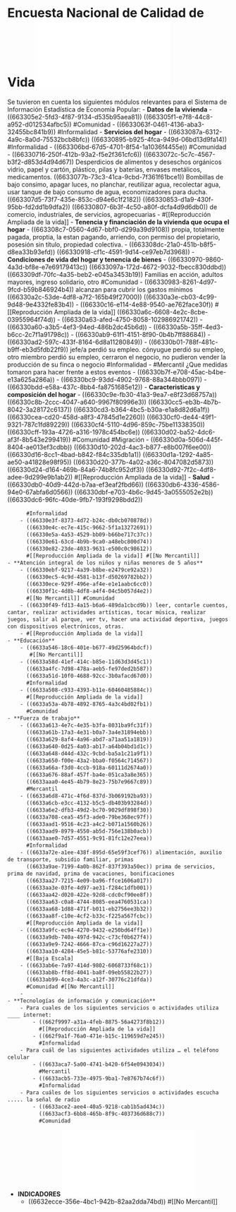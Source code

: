 # Encuesta Nacional de Calidad de Vida ![Documentacion.pdf](../assets/Documentacion-ECV-2023.pdf)
Se tuvieron en cuenta los siguientes módulos relevantes para el Sistema de Información Estadística de Economía Popular:
	- **Datos de la vivienda**
		- ((663305e2-5fd3-4f87-9134-d535b95aea81))
		  ((663305f1-e7f8-44c8-a952-d012534afbc5))
		  #Comunidad
		- ((6633063f-0461-4136-aba3-32455bc841b9))
		  #Informalidad
	- **Servicios del hogar**
		- ((6633087a-6312-4a9c-8a0d-75532bcb8bfc))
		  ((66330895-b925-4fca-949d-06bd13d9fa14))
		  #Informalidad
		- ((663306bd-67d5-4701-8f54-1a1036f4455e))
		  #Comunidad
		- ((66330716-250f-412b-93a2-f5e2f361cfc6))
		  ((6633072c-5c7c-4567-b3f2-d853d4d94d67)) Desperdicios de alimentos y deseschos orgánicos vidrio, papel y cartón, plástico, pilas y baterías, envases metálicos, medicamentos.
		  ((6633077b-73c3-41ca-9cbd-7f361f61bce1)) Bombillas de bajo consimo, apagar luces, no planchar, reutilizar agua, recolectar agua, usar tanque de bajo consumo de agua, economizadores para ducha.
		  ((663307d5-73f7-435e-853c-d94e6c1f2182))
		  ((66330853-d1a9-430f-95bb-fd2dd1b9dfa2))
		  ((66330807-6b3f-4c50-a80f-dcfa4d9d6db0)) de comercio, industriales, de servicios, agropecuarias
		- #[[Reproducción Ampliada de la vida]]
	- **Tenencia y financiación de la vivienda que ocupa el hogar**
		- ((663308c7-0560-4d67-bbf0-d299a39d9108)) propia, totalmente pagada, proptia, la estan pagando, arriendo, con permiso del propietario, posesión sin título, propiedad colectiva.
		- ((663308dc-21a0-451b-b8f5-d8ea33b93efd))
		  ((66330918-cf1c-4591-9d14-ce97eb7d3968))
	- **Condiciones de vida del hogar y tenencia de bienes**
		- ((66330970-9860-4a3d-bf8e-e7e69179413c))
		  ((6633097a-172d-4672-9032-fbecc830ddbd))
		  ((663309df-70fc-4a35-beb2-e045a3453b19)) Familias en acción, adultos mayores, ingreso solidario, otro
		  #Comunidad
		- ((66330983-8261-4d97-9fcd-b59b846924b4)) alcanzan para cubrir los gastos mínimos
		  ((66330a2c-53de-4df8-a7f2-165b49f27000))
		  ((66330a3e-cb03-4c99-9d48-9e4332fe83b4))
		- ((66330c16-e114-4e88-9540-ae762face30f)) #[[Reproducción Ampliada de la vida]]
		  ((66330a6c-6608-4e2c-8cbe-03955964f74d))
			- ((66330a63-afed-4750-8058-102986921742))
			- ((66330a60-a3b5-4ef3-94ed-486b2dc45b6d))
			- ((66330a5b-35ff-4ed3-b6cc-2c7f1a91798c))
			- ((66330ab9-61f1-4151-8f90-0b4b7ff88684))
			- ((66330ad2-597c-433f-8164-6d8a11280849))
		- ((66330b01-788f-481c-b9ff-eb3d5fdb22f9)) jefe/a perdió su empleo. cónyugue perdió su empleo, otro miembro perdió su empleo, cerraron el negocio, no pudieron vender la producción de su finca o negocio
		  #Informalidad
		- #Mercantil ¿Que medidas tomaron para hacer frente a estos eventos
			- ((66330b7f-e708-45ac-b4be-e13a625a286a))
			- ((66330bc9-93dd-4902-9768-88a344bbb097))
			- ((66330bdd-e58a-437c-8bb4-fa8751685e12))
	- **Caracteristicas y composición del hogar**
		- ((66330c9e-fb30-41a3-9ea7-e8f23d68757a))
		  ((66330c8b-2ccc-4047-a640-9967f80996e3))
		  ((66330cc5-eb3b-4b7b-8042-3a28172c6137))
		  ((66330cd3-b364-4bc5-b30a-e1a8d82d6a1f))
		  ((66330cea-cd20-458d-a8f3-47845d1e2260))
		  ((66330cf0-de44-49f1-9321-787c1fd89229))
		  ((66330cf4-5110-4d96-859c-75be11338350))
		  ((66330cff-193a-4726-a316-1978c454bc6e))
		  ((66330d02-ba52-4dc6-af3f-8b543e299419))
		  #Comunidad #Migración
		- ((66330d0a-506d-445f-8404-ae013ef3cdbb))
		  ((66330d10-202d-4ac3-b877-e8b007f6ee00))
		  ((66330d16-8cc1-4bad-b842-f84c335db1a1))
		  ((66330d1a-1292-4a85-ae50-a41828e98f95))
		  ((66330d20-377b-4a02-a36c-8047082d5873))
		  ((66330d24-d164-469b-84a6-74b8fc952df3))
		  ((66330d92-7f2c-4df8-adee-9d299e9b1ab2))
		  #[[Reproducción Ampliada de la vida]]
	- **Salud**
		- ((66330db0-40d9-442d-b7aa-ef3eaf2fbd66))
		  ((66330db6-4336-4586-94e0-67abfa6d0566))
		  ((66330dbf-e703-4b6c-9d45-3a0555052e2b))
		  ((66330dc6-96fc-40de-9fb7-193f9298bdd2))
		  
		  #Informalidad
		- ((66330e3f-8373-4d72-b24c-db0cb070878d))
		  ((66330e4c-ec7e-415c-9662-5f1a13272691))
		  ((66330e5a-4a53-4529-bb09-b66be717c37c))
		  ((66330e61-63cd-4b9b-9ca0-a48ebc800d74))
		  ((66330e82-23de-4033-9631-e500c0c98612))
		  #[[Reproducción Ampliada de la vida]] #[[No Mercantil]]
	- **Atención integral de los niños y niñas menores de 5 años**
		- ((66330ebf-9217-4a39-b8be-e2479ce92a32))
		  ((66330ec5-4c9d-4581-b13f-d50269782bb2))
		  ((66330ece-929f-496e-af4e-e1e1aabc6cc0))
		  ((66330f1c-4d8b-4df8-a4f4-04c5b057d4e2))
		  #[[No Mercantil]] #Comunidad
		- ((66330f49-fd13-4a15-b6a6-489da1cbcd9b)) leer, contarle cuentos, cantar, realizar actividades artísticas, tocar música, realizar juegos, salir al parque, ver tv, hacer una actividad deportiva, juegos con dispositivos electrónicos, otras.
		- #[[Reproducción Ampliada de la vida]]
	- **Educación**
		- ((6633a546-18c6-401e-b677-49d25964bdcf))
		   #[[No Mercantil]]
		- ((6633a58d-41ef-414c-b85e-11d63d3d45c1))
		  ((6633a4fc-7d98-478a-aeb5-fe97ded2b587))
		  ((6633a51d-10f0-4688-92cc-3b0afacd67d0))
		  #Informalidad
		- ((6633a508-c933-4393-b11e-60460485884c))
		  #[[Reproducción Ampliada de la vida]]
		- ((6633a53a-4b78-4892-8765-4a3c4bd02fb1))
		  #Comunidad
	- **Fuerza de trabajo**
		- ((6633a613-4e7c-4e35-b3fa-8031ba9fc31f))
		  ((6633a61b-17a3-4e31-b0a7-3a4e31894ebb))
		  ((6633a629-8af4-4a96-abd7-a71aa51a1819))
		  ((6633a640-0d25-4a03-ab17-a64b04bd1d1c))
		  ((6633a648-d44d-432c-9cbd-ba5a1c21a9f1))
		  ((6633a650-f00e-43a2-bba0-f0564c714567))
		  ((6633a66a-f3d0-4ccb-918a-60111d2674a0))
		  ((6633a676-88af-457f-ba4e-051ca3a8e365))
		  ((6633aaa0-4e45-4b79-8e23-75b7e9667c89))
		  #Mercantil
		- ((6633a6d8-471c-4f6d-837d-3b069192ba93))
		  ((6633a6cb-e3cc-4132-b5c5-db403b93284d))
		  ((6633a6e2-dfb3-49d2-bc70-9029df898f30))
		  ((6633a708-cea5-45f3-ade0-79be368ec97f))
		  ((6633aad1-9516-4c23-a4c2-b071a1560b26))
		  ((6633aad9-8979-4550-ab5d-756e138b0acb))
		  ((6633aae0-7d57-4551-9c91-81fc12e27eea))
		  #Informalidad
		- ((6633a72e-a1ee-438f-895d-65e59f3cef76)) alimentación, auxilio de transporte, subsidio familiar, primas
		  ((6633a9ae-7199-4a0b-862f-837f393a50ec)) prima de servicios, prima de navidad, prima de vacaciones, bonificaciones
		  ((6633aa27-7215-4e09-ba96-ffce1606a017))
		  ((6633aa3e-03fe-4d97-ae31-f284c1dfb001))
		  ((6633aa42-d020-422e-92d8-cdc0cf90ee8f))
		  ((6633aa63-c0a8-4744-8085-eea4760531ca))
		  ((6633aa68-1d88-471f-b011-eb2756ee3b32))
		  ((6633aa8f-c10e-4cf2-b33c-f225a567fcbc))
		  #[[Reproducción Ampliada de la vida]]
		- ((6633a9fc-ec94-4270-9432-e250bd64ff1e))
		  ((6633a9db-740a-497d-942c-c73cf0b627f4))
		  ((6633a9e9-7242-4666-87ca-c96d16227a27))
		  ((6633aa10-4284-45e5-b81c-53776afe2310))
		  #[[Baja Escala]
		- ((6633ab6e-7a97-414d-9802-6068733f68c1))
		  ((6633ab8b-ff8d-4041-ba8f-09eb55822b27))
		  ((6633ab99-4ce3-4a3c-a12f-30776c21dfda))
		  #Comunidad #[[No Mercantil]]
		-
	- **Tecnologías de información y comunicación**
		- Para cuales de los siguientes servicios o actividades utiliza ____ internet:
			- ((662f9997-a31a-4feb-8875-56a4273f8b12))
			  #[[Reproducción Ampliada de la vida]]
			- ((662f9a1f-76a0-471e-b15c-119659d7e245))
			  #Informalidad
		- Para cuál de las siguientes actividades utiliza … el teléfono celular
			- ((6633aca7-5a00-4741-b420-6f54e0943034))
			  #Mercantil
			- ((6633acb5-733e-4975-9ba1-7e8767b74c6f))
			  #Informalidad
		- Para cuáles de los siguientes servicios o actividades escucha ..... la señal de radio
			- ((6633ace2-aee4-40a5-9218-cab1b5ad434c))
			  ((6633acf3-6bb8-465b-8f9c-403736d688c7))
			  #Comunidad
- **INDICADORES**
  ![bol-ECV-2023.pdf](../assets/bol-ECV-2023_1714613316783_0.pdf)
	- ((6632ecce-356e-4bc1-942b-82aa2dda74bd))
	  #[[No Mercantil]]